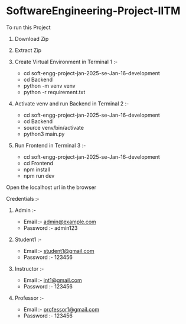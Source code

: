 # SoftwareEngineering-Project-IITM

To run this Project

1. Download Zip

2. Extract Zip

3. Create Virtual Environment in Terminal 1 :-

   - cd soft-engg-project-jan-2025-se-Jan-16-development
   - cd Backend
   - python -m venv venv 
   - python -r requirement.txt

4. Activate venv and run Backend in Terminal 2 :-
   - cd soft-engg-project-jan-2025-se-Jan-16-development
   - cd Backend
   - source venv/bin/activate
   - python3 main.py

5. Run Frontend in Terminal 3 :-
   - cd soft-engg-project-jan-2025-se-Jan-16-development
   - cd Frontend
   - npm install
   - npm run dev

Open the localhost url in the browser

Credentials :- 

1. Admin :-
   - Email :- admin@example.com
   - Password :- admin123

2. Student1 :-
   - Email :- student1@gmail.com
   - Password :- 123456

3. Instructor :-
   - Email :- int1@gmail.com
   - Password :- 123456

4. Professor :-
   - Email :- professor1@gmail.com
   - Password :- 123456

